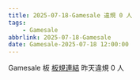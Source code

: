 ```yaml
---
title: 2025-07-18-Gamesale 違規 0 人
tags:
    - Gamesale
abbrlink: 2025-07-18-Gamesale
date: Gamesale-2025-07-18 12:00:00
---
```

Gamesale 板 [板規連結](https://www.ptt.cc/bbs/Gossiping/M.1637425085.A.07D.html)
昨天違規 0 人
